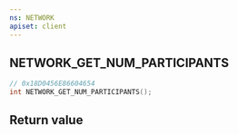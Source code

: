 ```yaml
---
ns: NETWORK
apiset: client
---
```

## NETWORK_GET_NUM_PARTICIPANTS

```c
// 0x18D0456E86604654
int NETWORK_GET_NUM_PARTICIPANTS();
```



## Return value